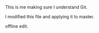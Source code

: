 This is me making sure I understand Git.

I modified this file and applying it to master.

offline edit.
